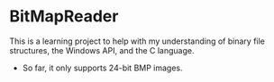 # BitMapReader
This is a learning project to help with my understanding of binary file structures, the Windows API, and the C language.
- So far, it only supports 24-bit BMP images.


